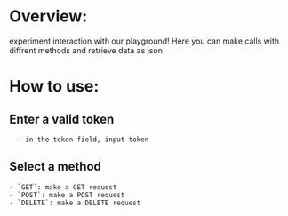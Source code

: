 # Overview:
experiment interaction with our playground!
Here you can make calls with diffrent methods and retrieve data as json
# How to use:
  ## Enter a valid token
      - in the token field, input token
  ## Select a method
    - `GET`: make a GET request
    - `POST`: make a POST request
    - `DELETE`: make a DELETE request
  ## 
